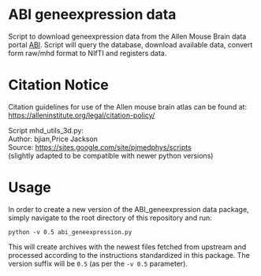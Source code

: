 
# ABI geneexpression data

Script to download geneexpression data from the Allen Mouse Brain data portal [ABI](http://mouse.brain-map.org/). Script will query the database, download available data, convert form raw/mhd format to NIfTI
and registers data.


# Citation Notice

Citation guidelines for use of the Allen mouse brain atlas can be found at: https://alleninstitute.org/legal/citation-policy/

Script mhd_utils_3d.py:  
Author: bjian,Price Jackson  
Source: https://sites.google.com/site/pjmedphys/scripts   
(slightly adapted to be compatible with newer python versions)


# Usage

In order to create a new version of the ABI_geneexpression data package, simply navigate to the root directory of this repository and run:

```
python -v 0.5 abi_geneexpression.py
```

This will create archives with the newest files fetched from upstream and processed according to the instructions standardized in this package.
The version suffix will be `0.5` (as per the `-v 0.5` parameter).
